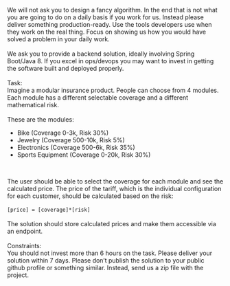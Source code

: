 We will not ask you to design a fancy algorithm. In the end that is not what you are going to do on a daily
basis if you work for us. Instead please deliver something production-ready. Use the tools developers use
when they work on the real thing. Focus on showing us how you would have solved a problem in your
daily work.
<br><br>
We ask you to provide a backend solution, ideally involving Spring Boot/Java 8. If you excel in
ops/devops you may want to invest in getting the software built and deployed properly.
<br><br>
Task:
<br>
Imagine a modular insurance product. People can choose from 4 modules. Each module has a different
selectable coverage and a different mathematical risk.
<br><br>
These are the modules:
- Bike (Coverage 0-3k, Risk 30%)
- Jewelry (Coverage 500-10k, Risk 5%)
- Electronics (Coverage 500-6k, Risk 35%)
- Sports Equipment (Coverage 0-20k, Risk 30%)
<br>

The user should be able to select the coverage for each module and see the calculated price. The price of
the tariff, which is the individual configuration for each customer, should be calculated based on the risk:
<br><br>
`[price] = [coverage]*[risk]`
<br><br>
The solution should store calculated prices and make them accessible via an endpoint.
<br><br>
Constraints:
<br>
You should not invest more than 6 hours on the task. Please deliver your solution within 7 days.
Please don’t publish the solution to your public github profile or something similar. Instead, send us a zip
file with the project.
